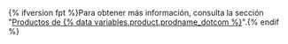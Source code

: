 {% ifversion fpt %}Para obtener más información, consulta la sección "[Productos de {% data variables.product.prodname_dotcom %}](/articles/github-s-products)".{% endif %}

